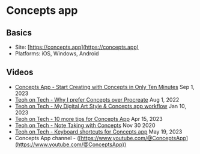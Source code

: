 # Concepts app

## Basics

* Site: [https://concepts.app](https://concepts.app)
* Platforms: iOS, Windows, Android

## Videos

* [Concepts App - Start Creating with Concepts in Only Ten Minutes](https://youtu.be/tO-q6PTHKnE) Sep 1, 2023
* [Teoh on Tech - Why I prefer Concepts over Procreate](https://youtu.be/5ORoSQ8Q0fM) Aug 1, 2022&#x20;
* [Teoh on Tech - My Digital Art Style & Concepts app workflow](https://youtu.be/w2Jt40q4nus) Jan 10, 2023 &#x20;
* [Teoh on Tech - 10 more tips for Concepts App](https://youtu.be/z46PvZnw1\_E) Apr 15, 2023&#x20;
* [Teoh on Tech - Note Taking with Concepts](https://youtu.be/yVgWuYEOcH0) Nov 30 2020&#x20;
* [Teoh on Tech - Keyboard shortcuts for Concepts app](https://youtu.be/2w6O\_AZqr3w) May 19, 2023 &#x20;
* Concepts App channel - ([https://www.youtube.com/@ConceptsApp](https://www.youtube.com/@ConceptsApp))
